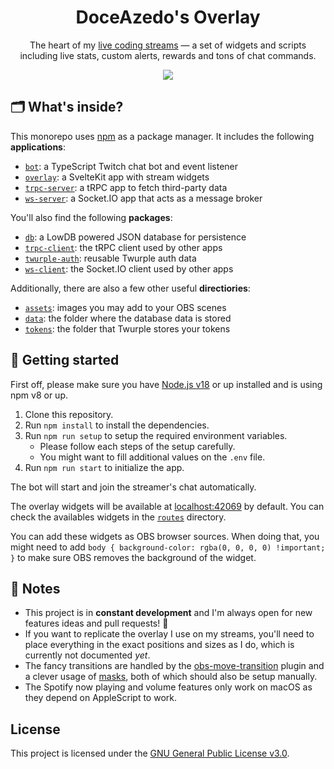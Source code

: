 <h1 align="center">DoceAzedo's Overlay</h1>

<p align="center">
  The heart of my <a href="https://twitch.tv/doceazedo911">live coding streams</a> — a set of widgets and scripts including live stats, custom alerts, rewards and tons of chat commands.
</p>

<p align="center">
  <img src="./assets/screenshot.gif" />
</p>

## 🗂 What's inside?

This monorepo uses [npm](https://www.npmjs.com/) as a package manager. It includes the following **applications**:

- [`bot`](./apps/bot): a TypeScript Twitch chat bot and event listener
- [`overlay`](./apps/overlay): a SvelteKit app with stream widgets
- [`trpc-server`](./apps/trpc-server): a tRPC app to fetch third-party data
- [`ws-server`](./apps/ws-server): a Socket.IO app that acts as a message broker

You'll also find the following **packages**:

- [`db`](./packages/db): a LowDB powered JSON database for persistence
- [`trpc-client`](./packages/trpc-client): the tRPC client used by other apps
- [`twurple-auth`](./packages/twurple-auth): reusable Twurple auth data
- [`ws-client`](./packages/ws-client): the Socket.IO client used by other apps

Additionally, there are also a few other useful **directiories**:

- [`assets`](./assets): images you may add to your OBS scenes
- [`data`](./data): the folder where the database data is stored
- [`tokens`](./tokens): the folder that Twurple stores your tokens

## 🏃 Getting started

First off, please make sure you have [Node.js v18](https://nodejs.org) or up installed and is using npm v8 or up.

1. Clone this repository.
2. Run `npm install` to install the dependencies.
3. Run `npm run setup` to setup the required environment variables.
   - Please follow each steps of the setup carefully.
   - You might want to fill additional values on the `.env` file.
4. Run `npm run start` to initialize the app.

The bot will start and join the streamer's chat automatically.

The overlay widgets will be available at [localhost:42069](http://localhost:42069) by default. You can check the availables widgets in the [`routes`](./apps/overlay/src/routes) directory.

You can add these widgets as OBS browser sources. When doing that, you might need to add `body { background-color: rgba(0, 0, 0, 0) !important; }` to make sure OBS removes the background of the widget.

## 📝 Notes

- This project is in **constant development** and I'm always open for new features ideas and pull requests! 🥳
- If you want to replicate the overlay I use on my streams, you'll need to place everything in the exact positions and sizes as I do, which is currently not documented _yet_.
- The fancy transitions are handled by the [obs-move-transition](https://github.com/exeldro/obs-move-transition) plugin and a clever usage of [masks](./assets), both of which should also be setup manually.
- The Spotify now playing and volume features only work on macOS as they depend on AppleScript to work.

## License

This project is licensed under the [GNU General Public License v3.0](./LICENSE).
